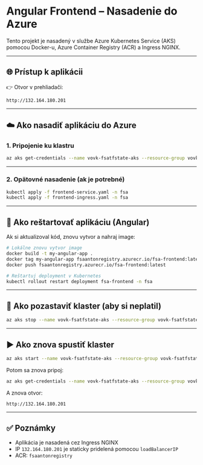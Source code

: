 
# Angular Frontend – Nasadenie do Azure

Tento projekt je nasadený v službe Azure Kubernetes Service (AKS) pomocou Docker-u, Azure Container Registry (ACR) a Ingress NGINX.

---

## 🌐 Prístup k aplikácii

👉 Otvor v prehliadači:

```
http://132.164.180.201
```

---

## ☁️ Ako nasadiť aplikáciu do Azure

### 1. Pripojenie ku klastru

```bash
az aks get-credentials --name vovk-fsatfstate-aks --resource-group vovk-fsatfstate
```

---

### 2. Opätovné nasadenie (ak je potrebné)

```bash
kubectl apply -f frontend-service.yaml -n fsa
kubectl apply -f frontend-ingress.yaml -n fsa
```

---

## 🔁 Ako reštartovať aplikáciu (Angular)

Ak si aktualizoval kód, znovu vytvor a nahraj image:

```bash
# Lokálne znovu vytvor image
docker build -t my-angular-app .
docker tag my-angular-app fsaantonregistry.azurecr.io/fsa-frontend:latest
docker push fsaantonregistry.azurecr.io/fsa-frontend:latest

# Reštartuj deployment v Kubernetes
kubectl rollout restart deployment fsa-frontend -n fsa
```

---

## 🧊 Ako pozastaviť klaster (aby si neplatil)

```bash
az aks stop --name vovk-fsatfstate-aks --resource-group vovk-fsatfstate
```

---

## ▶️ Ako znova spustiť klaster

```bash
az aks start --name vovk-fsatfstate-aks --resource-group vovk-fsatfstate
```

Potom sa znova pripoj:

```bash
az aks get-credentials --name vovk-fsatfstate-aks --resource-group vovk-fsatfstate
```

A znova otvor:
```
http://132.164.180.201
```

---

## ✅ Poznámky

- Aplikácia je nasadená cez Ingress NGINX
- IP `132.164.180.201` je staticky pridelená pomocou `loadBalancerIP`
- ACR: `fsaantonregistry`
